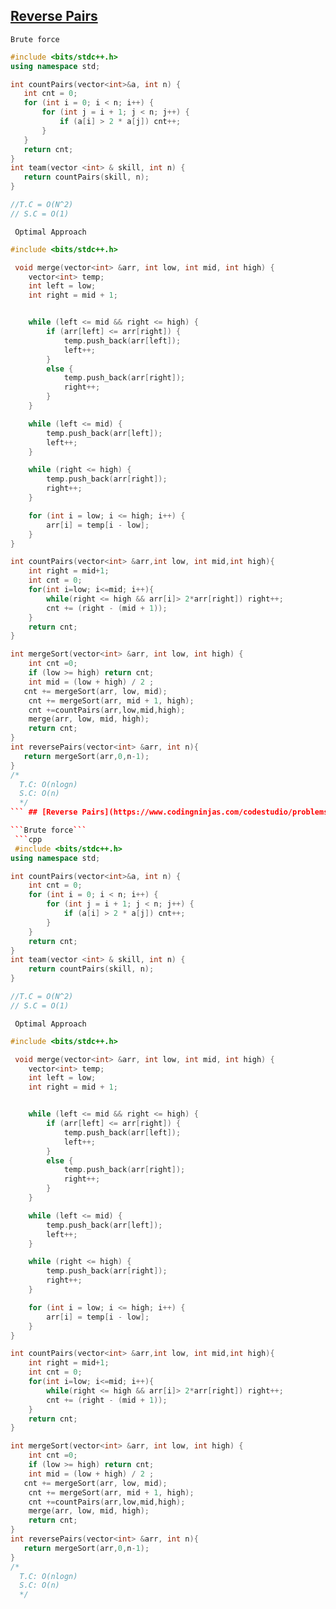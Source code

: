  ## [Reverse Pairs](https://www.codingninjas.com/codestudio/problems/reverse-pairs_8230825?challengeSlug=striver-sde-challenge&leftPanelTab=1)

```Brute force```
 ```cpp
 #include <bits/stdc++.h>
using namespace std;

int countPairs(vector<int>&a, int n) {
    int cnt = 0;
    for (int i = 0; i < n; i++) {
        for (int j = i + 1; j < n; j++) {
            if (a[i] > 2 * a[j]) cnt++;
        }
    }
    return cnt;
}
int team(vector <int> & skill, int n) {
    return countPairs(skill, n);
}

//T.C = O(N^2)
// S.C = O(1)

```

``` Optimal Approach```
``` cpp
#include <bits/stdc++.h> 

 void merge(vector<int> &arr, int low, int mid, int high) {
    vector<int> temp; 
    int left = low;      
    int right = mid + 1;   


    while (left <= mid && right <= high) {
        if (arr[left] <= arr[right]) {
            temp.push_back(arr[left]);
            left++;
        }
        else {
            temp.push_back(arr[right]);
            right++;
        }
    }

    while (left <= mid) {
        temp.push_back(arr[left]);
        left++;
    }

    while (right <= high) {
        temp.push_back(arr[right]);
        right++;
    }

    for (int i = low; i <= high; i++) {
        arr[i] = temp[i - low];
    }
}

int countPairs(vector<int> &arr,int low, int mid,int high){
    int right = mid+1;
    int cnt = 0;
    for(int i=low; i<=mid; i++){
        while(right <= high && arr[i]> 2*arr[right]) right++;
        cnt += (right - (mid + 1));
    }
    return cnt;
}

int mergeSort(vector<int> &arr, int low, int high) {
    int cnt =0;
    if (low >= high) return cnt;
    int mid = (low + high) / 2 ;
   cnt += mergeSort(arr, low, mid);  
    cnt += mergeSort(arr, mid + 1, high);
    cnt +=countPairs(arr,low,mid,high);
    merge(arr, low, mid, high);  
    return cnt;
}
int reversePairs(vector<int> &arr, int n){
   return mergeSort(arr,0,n-1);
}
/*
  T.C: O(nlogn)
  S.C: O(n)
  */
``` ## [Reverse Pairs](https://www.codingninjas.com/codestudio/problems/reverse-pairs_8230825?challengeSlug=striver-sde-challenge&leftPanelTab=1)

```Brute force```
 ```cpp
 #include <bits/stdc++.h>
using namespace std;

int countPairs(vector<int>&a, int n) {
    int cnt = 0;
    for (int i = 0; i < n; i++) {
        for (int j = i + 1; j < n; j++) {
            if (a[i] > 2 * a[j]) cnt++;
        }
    }
    return cnt;
}
int team(vector <int> & skill, int n) {
    return countPairs(skill, n);
}

//T.C = O(N^2)
// S.C = O(1)

```

``` Optimal Approach```
``` cpp
#include <bits/stdc++.h> 

 void merge(vector<int> &arr, int low, int mid, int high) {
    vector<int> temp; 
    int left = low;      
    int right = mid + 1;   


    while (left <= mid && right <= high) {
        if (arr[left] <= arr[right]) {
            temp.push_back(arr[left]);
            left++;
        }
        else {
            temp.push_back(arr[right]);
            right++;
        }
    }

    while (left <= mid) {
        temp.push_back(arr[left]);
        left++;
    }

    while (right <= high) {
        temp.push_back(arr[right]);
        right++;
    }

    for (int i = low; i <= high; i++) {
        arr[i] = temp[i - low];
    }
}

int countPairs(vector<int> &arr,int low, int mid,int high){
    int right = mid+1;
    int cnt = 0;
    for(int i=low; i<=mid; i++){
        while(right <= high && arr[i]> 2*arr[right]) right++;
        cnt += (right - (mid + 1));
    }
    return cnt;
}

int mergeSort(vector<int> &arr, int low, int high) {
    int cnt =0;
    if (low >= high) return cnt;
    int mid = (low + high) / 2 ;
   cnt += mergeSort(arr, low, mid);  
    cnt += mergeSort(arr, mid + 1, high);
    cnt +=countPairs(arr,low,mid,high);
    merge(arr, low, mid, high);  
    return cnt;
}
int reversePairs(vector<int> &arr, int n){
   return mergeSort(arr,0,n-1);
}
/*
  T.C: O(nlogn)
  S.C: O(n)
  */
```